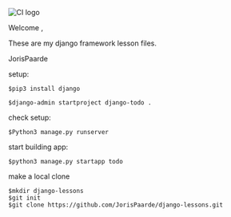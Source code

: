 ![CI logo](https://codeinstitute.s3.amazonaws.com/fullstack/ci_logo_small.png)

Welcome ,

These are my django framework lesson files.

JorisPaarde

setup:

```
$pip3 install django

$django-admin startproject django-todo .
```

check setup:
```
$Python3 manage.py runserver
```
start building app:
```
$python3 manage.py startapp todo
```

make a local clone

```
$mkdir django-lessons
$git init
$git clone https://github.com/JorisPaarde/django-lessons.git
```
